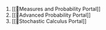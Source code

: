 1. [[📏Measures and Probability Portal]]
2. [[🎲Advanced Probability Portal]]
3. [[🚶Stochastic Calculus Portal]]